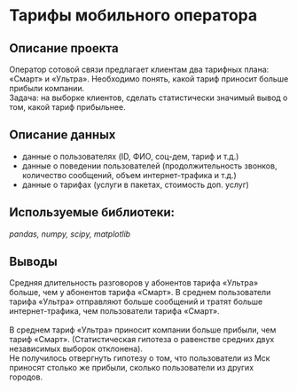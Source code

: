 # Тарифы мобильного оператора 

## Описание проекта
Оператор сотовой связи предлагает клиентам два тарифных плана: «Смарт» и «Ультра». Необходимо понять, какой тариф приносит больше прибыли компании. <br>
Задача: на выборке клиентов, сделать статистически значимый вывод о том, какой тариф прибыльнее. 

## Описание данных
- данные о пользователях (ID, ФИО, соц-дем, тариф и т.д.)
- данные о поведении пользователей (продолжительность звонков, количество сообщений, объем интернет-трафика и т.д.)
- данные о тарифах (услуги в пакетах, стоимость доп. услуг) 

## Используемые библиотеки:
*pandas, numpy, scipy, matplotlib*

## Выводы
Средняя длительность разговоров у абонентов тарифа «Ультра» больше, чем у абонентов тарифа «Смарт». В среднем пользователи тарифа «Ультра» отправляют больше сообщений и тратят больше интернет-трафика, чем пользователи тарифа «Смарт».
<br><br>
В среднем тариф «Ультра» приносит компании больше прибыли, чем тариф «Смарт». (Статистическая гипотеза о равенстве средних двух независимых выборок отклонена).<br>
Не получилось отвергнуть гипотезу о том, что пользователи из Мск приносят столько же прибыли, сколько пользователи из других городов.
